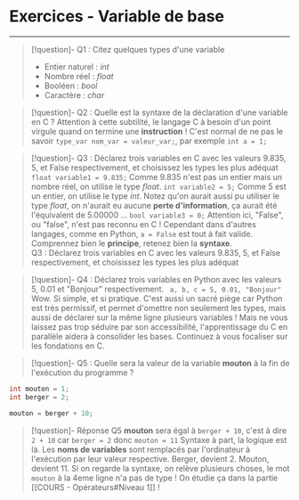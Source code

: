 # Exercices - Variable de base
---

> [!question]- Q1 : Citez quelques types d'une variable
> - Entier naturel : *int*
> - Nombre réel : *float*
> - Booléen : *bool*
> - Caractère : *char*

> [!question]- Q2 : Quelle est la syntaxe de la déclaration d'une variable en C ?
> Attention à cette subtilité, le langage C à besoin d'un point virgule quand on termine une **instruction** ! C'est normal de ne pas le savoir
> `type_var nom_var = valeur_var;`, par exemple `int a = 1;`

> [!question]- Q3 : Déclarez trois variables en C avec les valeurs 9.835, 5, et False respectivement, et choisissez les types les plus adéquat
> `float variable1 = 9.835;`
> 	Comme 9.835 n'est pas un entier mais un nombre réel, on utilise le type *float*.
> `int variable2 = 5;`
> 	Comme 5 est un entier, on utilise le type *int*. Notez qu'on aurait aussi pu utiliser le type *float*, on n'aurait eu aucune **perte d'information**, ça aurait été l'équivalent de 5.00000 ...
> `bool variable3 = 0;`
> 	Attention ici, "False", ou "false", n'est pas reconnu en C ! Cependant dans d'autres langages, comme en Python, `a = False` est tout à fait valide. Comprennez bien le **principe**, retenez bien la **syntaxe**.\
Q3 : Déclarez trois variables en C avec les valeurs 9.835, 5, et False respectivement, et choisissez les types les plus adéquat

> [!question]- Q4 : Déclarez trois variables en Python avec les valeurs 5, 0.01 et "Bonjour" respectivement.
> ` a, b, c = 5, 0.01, "Bonjour"`
> Wow. Si simple, et si pratique. C'est aussi un sacré piège car Python est très permissif, et permet d'omettre non seulement les types, mais aussi de déclarer sur la même ligne plusieurs variables !
> Mais ne vous laissez pas trop séduire par son accessibilité, l'apprentissage du C en parallèle aidera à consolider les bases. Continuez à vous focaliser sur les fondations en C.

> [!question]- Q5 : Quelle sera la valeur de la variable **mouton** à la fin de l'exécution du programme ?
```c
int mouton = 1;
int berger = 2;

mouton = berger + 10;
```
> [!question]- Réponse Q5
> **mouton** sera égal à `berger + 10`, c'est à dire `2 + 10` car `berger = 2` donc `mouton = 11`
> Syntaxe à part, la logique est là. Les **noms de variables** sont remplacés par l'ordinateur à l'exécution par leur valeur respective. Berger, devient 2. Mouton, devient 11.
> Si on regarde la syntaxe, on relève plusieurs choses, le mot `mouton` à la 4eme ligne n'a pas de type ! On étudie ça dans la partie [[COURS - Opérateurs#Niveau 1]] !


